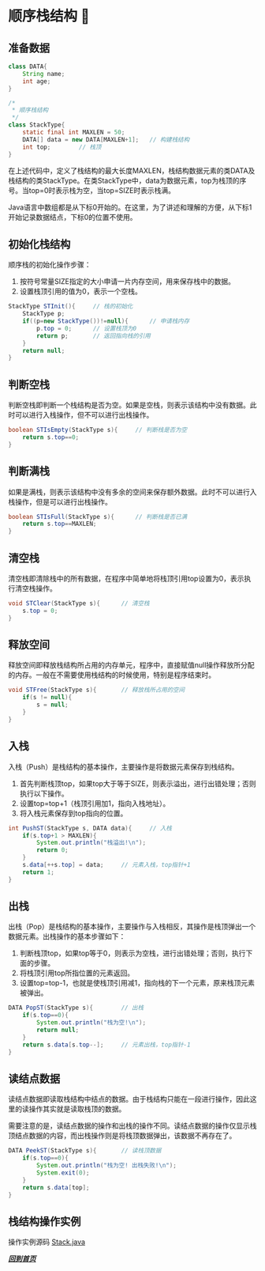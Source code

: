 # 顺序栈结构 :cherries:

## 准备数据
```java
class DATA{
	String name;
	int age;
}

/*
 * 顺序栈结构
 */
class StackType{				
	static final int MAXLEN = 50;
	DATA[] data = new DATA[MAXLEN+1];	// 构建栈结构
	int top;		// 栈顶
}
```
在上述代码中，定义了栈结构的最大长度MAXLEN，栈结构数据元素的类DATA及栈结构的类StackType。在类StackType中，data为数据元素，top为栈顶的序号。当top=0时表示栈为空，当top=SIZE时表示栈满。

Java语言中数组都是从下标0开始的。在这里，为了讲述和理解的方便，从下标1开始记录数据结点，下标0的位置不使用。
## 初始化栈结构
顺序栈的初始化操作步骤：
1. 按符号常量SIZE指定的大小申请一片内存空间，用来保存栈中的数据。
2. 设置栈顶引用的值为0，表示一个空栈。
```java
StackType STInit(){		// 栈的初始化
	StackType p;
	if((p=new StackType())!=null){		// 申请栈内存
		p.top = 0;		// 设置栈顶为0
		return p;		// 返回指向栈的引用
	}
	return null;
}
```
## 判断空栈
判断空栈即判断一个栈结构是否为空。如果是空栈，则表示该结构中没有数据。此时可以进行入栈操作，但不可以进行出栈操作。
```java
boolean STIsEmpty(StackType s){		// 判断栈是否为空
	return s.top==0;
}
```
## 判断满栈
如果是满栈，则表示该结构中没有多余的空间来保存额外数据。此时不可以进行入栈操作，但是可以进行出栈操作。
```java
boolean STIsFull(StackType s){		// 判断栈是否已满
	return s.top==MAXLEN;
}
```
## 清空栈
清空栈即清除栈中的所有数据，在程序中简单地将栈顶引用top设置为0，表示执行清空栈操作。
```java
void STClear(StackType s){		// 清空栈
	s.top = 0;
}
```
## 释放空间
释放空间即释放栈结构所占用的内存单元，程序中，直接赋值null操作释放所分配的内存。一般在不需要使用栈结构的时候使用，特别是程序结束时。
```java
void STFree(StackType s){		// 释放栈所占用的空间
	if(s != null){
		s = null;
	}
}
```
## 入栈
入栈（Push）是栈结构的基本操作，主要操作是将数据元素保存到栈结构。
1. 首先判断栈顶top，如果top大于等于SIZE，则表示溢出，进行出错处理；否则执行以下操作。
2. 设置top=top+1（栈顶引用加1，指向入栈地址）。
3. 将入栈元素保存到top指向的位置。
```java
int PushST(StackType s, DATA data){		// 入栈
	if(s.top+1 > MAXLEN){
		System.out.println("栈溢出!\n");
		return 0;
	}
	s.data[++s.top] = data;		// 元素入栈，top指针+1
	return 1;
}
```
## 出栈
出栈（Pop）是栈结构的基本操作，主要操作与入栈相反，其操作是栈顶弹出一个数据元素。出栈操作的基本步骤如下：
1. 判断栈顶top，如果top等于0，则表示为空栈，进行出错处理；否则，执行下面的步骤。
2. 将栈顶引用top所指位置的元素返回。
3. 设置top=top-1，也就是使栈顶引用减1，指向栈的下一个元素，原来栈顶元素被弹出。
```java
DATA PopST(StackType s){		// 出栈
	if(s.top==0){
		System.out.println("栈为空!\n");
		return null;
	}
	return s.data[s.top--];		// 元素出栈，top指针-1
}
```
## 读结点数据
读结点数据即读取栈结构中结点的数据。由于栈结构只能在一段进行操作，因此这里的读操作其实就是读取栈顶的数据。

需要注意的是，读结点数据的操作和出栈的操作不同。读结点数据的操作仅显示栈顶结点数据的内容，而出栈操作则是将栈顶数据弹出，该数据不再存在了。
```java
DATA PeekST(StackType s){		// 读栈顶数据
	if(s.top==0){
		System.out.println("栈为空! 出栈失败!\n");
		System.exit(0);
	}
	return s.data[top];
}
```
## 栈结构操作实例
操作实例源码
[Stack.java](./Stack.java)

[*****回到首页*****](https://github.com/yilong0722/Data-structure-and-algorithm-Java/#top)